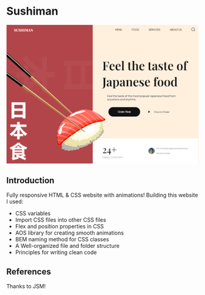 # Sushiman
![Screenshot](./Sushiman_Homepage.png)

## Introduction
Fully responsive HTML & CSS website with animations!
 Building this website I used:
- CSS variables
- Import CSS files into other CSS files
- Flex and position properties in CSS
- AOS library for creating smooth animations
- BEM naming method for CSS classes
- A Well-organized file and folder structure
- Principles for writing clean code

## References
 Thanks to JSM!
